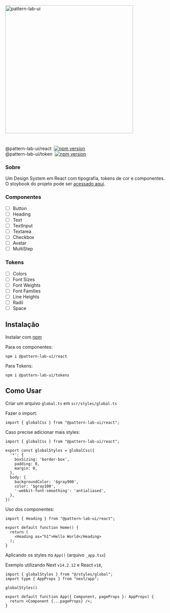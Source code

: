 <a href="https://flavia-dantas.github.io/design-system-pattern-lab-ui/">
  <img src="https://github.com/user-attachments/assets/f0455edc-31a7-4c82-8497-8ec3ebd7e0aa" alt="pattern-lab-ui" width="400"/>
</a>

#
<div style="display: flex; align-items: center;">
  <span>@pattern-lab-ui/react</span>
   <a href="https://www.npmjs.com/package/@pattern-lab-ui/react">
  <img src="https://img.shields.io/npm/v/@pattern-lab-ui/react" alt="npm version" 
  style="margin-left: 8px;" />
   </a>
</div>

<div style="display: flex; align-items: center;">
  <span>@pattern-lab-ui/token</span>
    <a href="https://www.npmjs.com/package/@pattern-lab-ui/tokens">
  <img src="https://img.shields.io/npm/v/@pattern-lab-ui/tokens" alt="npm version" style="margin-left: 8px;" />
     </a>
</div>

### Sobre
Um Design System em React com tipografia, tokens de cor e componentes. O stoybook do projeto pode ser [acessado aqui](https://flavia-dantas.github.io/design-system-pattern-lab-ui/).

### Componentes

- [ ] Button
- [ ] Heading
- [ ] Text
- [ ] TextInput
- [ ] Textarea
- [ ] Checkbox
- [ ] Avatar
- [ ] MultiStep
  
### Tokens
- [ ] Colors
- [ ] Font Sizes
- [ ] Font Weights
- [ ] Font Families
- [ ] Line Heights
- [ ] Radii
- [ ] Space

## Instalação
Instalar com [npm](https://www.npmjs.com/)

Para os componentes:
```
npm i @pattern-lab-ui/react
```

Para Tokens:

```
npm i @pattern-lab-ui/tokens
```

## Como Usar 

Criar um arquivo `global.ts` em `scr/styles/global.ts`

Fazer o import:

```
import { globalCss } from "@pattern-lab-ui/react";
```

Caso precise adicionar mais styles:
```
import { globalCss } from "@pattern-lab-ui/react";

export const globalStyles = globalCss({
  '*': {
    boxSizing: 'border-box',
    padding: 0,
    margin: 0,
  },
  body: {
    backgroundColor: '$gray900',
    color: '$gray100',
    '-webkit-font-smoothing': 'antialiased',
  },
})
```

Uso dos componentes:
```
import { Heading } from "@pattern-lab-ui/react";

export default function Home() {
  return (
    <Heading as="h1">Hello World</Heading>
  );
}
```
Aplicando os styles no `App()` (arquivo `_app.tsx`)

Exemplo utilizando Next `v14.2.12` e React `v18`,
```
import { globalStyles } from "@/styles/global";
import type { AppProps } from "next/app";

globalStyles()

export default function App({ Component, pageProps }: AppProps) {
  return <Component {...pageProps} />;
}
```
